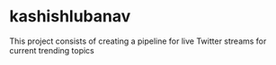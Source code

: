 # kashishlubanav
This project consists of creating a pipeline for live Twitter streams for current trending topics
